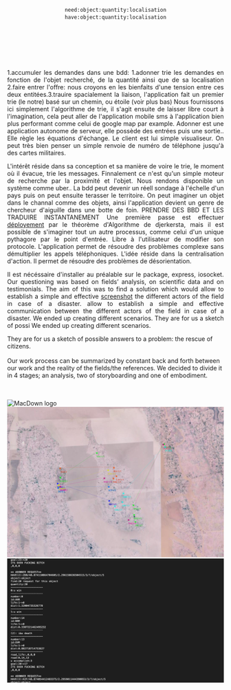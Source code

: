  <br><br><br><br>
 <p align="center">
<code>need:object:quantity:localisation</code><br>
<code>have:object:quantity:localisation</code>
 </p>
<br><br><br><br><br>

 <p align="justify">
1.accumuler les demandes dans une bdd: 1.adonner trie les demandes en fonction de l'objet recherché, de la quantité ainsi que de sa localisation 2.faire entrer l'offre: nous croyons en les bienfaits d'une tension entre ces deux entitées.3.trauire spacialement la liaison, l'application fait un premier trie (le notre) basé sur un chemin, ou étoile (voir plus bas) Nous fournissons ici simplement l'algorithme de trie, il s'agit ensuite de laisser libre court à l'imagination, cela peut aller de l'application mobile sms à l'application bien plus performant comme celui de google map par example. Adonner est une application autonome de serveur, elle possède des entrées puis une sortie.. Elle règle les équations d'échange. Le client est lui simple visualiseur. On peut très bien penser un simple renvoie de numéro de téléphone jusqu'à des cartes militaires.
</p>

 <p align="justify">
L'intérêt réside dans sa conception et sa manière de voire le trie, le moment où il évacue, trie les messages. Finnalement ce n'est qu'un simple moteur de recherche par la proximité et l'objet. Nous rendons disponible un système comme uber.. La bdd peut devenir un réell sondage à l'échelle d'un pays puis on peut ensuite terasser le territoire. On peut imaginer un objet dans le channal comme des objets, ainsi l'application devient un genre de chercheur d'aiguille dans une botte de foin. PRENDRE DES BBD ET LES TRADUIRE INSTANTANEMENT Une première passe est effectuer <a href=/example>déployement</a>  par le théorème d'Algorithme de djerkersta, mais il est possible de s'imaginer tout un autre processus, comme celui d'un unique pythagore par le point d'entrée. Libre à l'utilisateur de modifier son protocole. L'application permet de résoudre des problèmes complexe sans démultiplier les appels téléphoniques. L'idée réside dans la centralisation d'action. Il permet de résoudre des problèmes de désorientation.
</p>

 <p align="justify">
Il est nécéssaire d'installer au préalable sur le package, express, iosocket. Our questioning was based on fields’ analysis, on scientific data and on testimonials. The aim of this was to find a solution which would allow to establish a simple and effective <a href=/example>screenshot</a> the different actors of the field in case of a disaster. allow to establish a simple and effective communication between the different actors of the field in case of a disaster. We ended up creating different scenarios. They are for us a sketch of possi We ended up creating different scenarios. 
 </p>
 
They are for us a sketch of possible answers to a problem: the rescue of citizens. 
<BR><BR>Our work process can be summarized by constant back and forth between our work and the reality of the fields/the references. We decided to divide it in 4 stages; an analysis, two of storyboarding and one of embodiment. </p>
 <br><br>
  ![MacDown logo](example/9.png)
   ![MacDown logo](example/11.png)
   ![MacDown logo](example/13.png)



